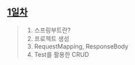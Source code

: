 ## [1일차](https://github.com/ch9729/SpringBoot_Study/blob/main/src/md/day01.md)
> 1. 스프링부트란?
> 2. 프로젝트 생성
> 3. RequestMapping, ResponseBody
> 4. Test를 활용한 CRUD
